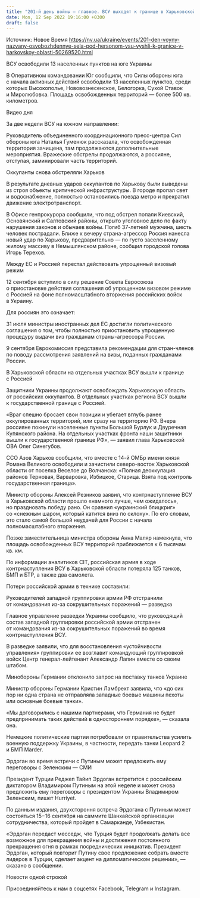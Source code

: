 ```yaml
---
title: "201-й день войны — главное. ВСУ выходят к границе в Харьковской области и продвигаются на юге, россиянам будет сложнее попасть в Европу"
date: Mon, 12 Sep 2022 19:16:00 +0300
draft: false
---
```

Источник: Новое Время https://nv.ua/ukraine/events/201-den-voyny-nazvany-osvobozhdennye-sela-pod-hersonom-vsu-vyshli-k-granice-v-harkovskoy-oblasti-50269520.html


  ВСУ освободили 13 населенных пунктов на юге Украины

В Оперативном командовании Юг сообщили, что Силы обороны юга с начала активных действий освободили 13 населенных пунктов, среди которых Высокополье, Нововознесенское, Белогорка, Сухой Ставок и Миролюбовка. Площадь освобожденных территорий — более 500 кв. километров.

 Видео дня   

За две недели ВСУ на южном направлении:

Руководитель объединенного координационного пресс-центра Сил обороны юга Наталья Гуменюк рассказала, что освобожденная территория зачищена, там продолжаются дополнительные мероприятия. Вражеские обстрелы продолжаются, а россияне, отступая, заминировали часть территорий.

Оккупанты снова обстреляли Харьков

В результате дневных ударов оккупантов по Харькову были выведены из строя объекты критической инфраструктуры. В городе пропал свет и водоснабжение, полностью остановились поезда метро и прекратил движение электротранспорт.

В Офисе генпрокурора сообщили, что под обстрел попали Киевский, Основянский и Салтовский районы, открыто уголовное дело по факту нарушения законов и обычаев войны. Погиб 37-летний мужчина, шесть человек пострадали. Ближе к вечеру страна-агрессор Россия нанесла новый удар по Харькову, предварительно — по густо заселенному жилому массиву в Немышлянском районе, сообщил городской голова Игорь Терехов.

Между ЕС и Россией перестал действовать упрощенный визовый режим

12 сентября вступило в силу решение Совета Евросоюза о приостановке действия соглашения об упрощенном визовом режиме с Россией на фоне полномасштабного вторжения российских войск в Украину.

Для россиян это означает:

31 июля министры иностранных дел ЕС достигли политического соглашения о том, чтобы полностью приостановить упрощенную процедуру выдачи виз гражданам страны-агрессора России.

9 сентября Еврокомиссия представила рекомендации для стран-членов по поводу рассмотрения заявлений на визы, поданных гражданами России.

В Харьковской области на отдельных участках ВСУ вышли к границе с Россией

Защитники Украины продолжают освобождать Харьковскую область от российских оккупантов. В отдельных участках региона ВСУ вышли к государственной границе с Россией.

«Враг спешно бросает свои позиции и убегает вглубь ранее оккупированных территорий, или сразу на территорию РФ. Вчера россияне покинули населенные пункты Большой Бурлук и Двуречная Купянского района. На отдельных участках фронта наши защитники вышли к государственной границе РФ», — заявил глава Харьковской ОВА Олег Синегубов.

ССО Азов Харьков сообщили, что вместе с 14-й ОМБр имени князя Романа Великого освободили и зачистили северо-восток Харьковской области от поселка Веселое до Волчанска: «Полная деоккупация районов Терновая, Варваровка, Избицкое, Старица. Взята под контроль государственная граница».

Министр обороны Алексей Резников заявил, что контрнаступление ВСУ в Харьковской области прошло «намного лучше, чем ожидалось», но праздновать победу рано. Он сравнил «украинский блицкриг» со «снежным шаром, который катится вниз по склону». По его словам, это стало самой большой неудачей для России с начала полномасштабного вторжения.

Позже заместительница министра обороны Анна Маляр намекнула, что площадь освобожденных ВСУ территорий приближается к 6 тысячам кв. км.

По информации аналитиков CIT, российская армия в ходе контрнаступления ВСУ в Харьковской области потеряла 125 танков, БМП и БТР, а также два самолета.

Потери российской армии в технике составили:

Руководителей западной группировки армии РФ отстранили от командования из-за сокрушительных поражений — разведка

Главное управление разведки Украины сообщило, что руководящий состав западной группировки российской армии отстранен от командования из-за сокрушительных поражений во время контрнаступления ВСУ.

В разведке заявили, что для восстановления «устойчивости управления» группировки ее возглавит командующий группировкой войск Центр генерал-лейтенант Александр Лапин вместе со своим штабом.

Минобороны Германии отклонило запрос на поставку танков Украине

Министр обороны Германии Кристин Ламбрехт заявила, что «до сих пор ни одна страна не отправляла западные боевые машины пехоты или основные боевые танки».

«Мы договорились с нашими партнерами, что Германия не будет предпринимать таких действий в одностороннем порядке», — сказала она.

Немецкие политические партии потребовали от правительства усилить военную поддержку Украины, в частности, передать танки Leopard 2 и БМП Marder.

Эрдоган во время встречи с Путиным может предложить ему переговоры с Зеленским — СМИ

Президент Турции Реджеп Тайип Эрдоган встретится с российским диктатором Владимиром Путиным на этой неделе и может снова предложить ему переговоры с президентом Украины Владимиром Зеленским, пишет Hurriyet.

По данным издания, двухстороння встреча Эрдогана с Путиным может состояться 15−16 сентября на саммите Шанхайской организации сотрудничества, который пройдет в Самарканде, Узбекистан.

«Эрдоган передаст месседж, что Турция будет продолжать делать все возможное для прекращения войны и достижения постоянного прекращения огня в рамках посреднических инициатив. Президент Эрдоган, который повторит Путину свое предложение собрать вместе лидеров в Турции, сделает акцент на дипломатическом решении», — сказано в сообщении.

Новости одной строкой

Присоединяйтесь к нам в соцсетях Facebook, Telegram и Instagram.
